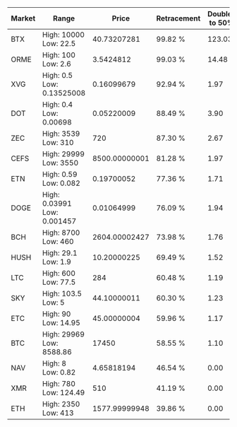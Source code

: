 | Market | Range | Price| Retracement | Doubles to 50% |
| --- | --- | --- | --- | --- |
| BTX | High: 10000<br />Low: 22.5 | 40.73207281 | 99.82 % | 123.03 |
| ORME | High: 100<br />Low: 2.6 | 3.5424812 | 99.03 % | 14.48 |
| XVG | High: 0.5<br />Low: 0.13525008 | 0.16099679 | 92.94 % | 1.97 |
| DOT | High: 0.4<br />Low: 0.00698 | 0.05220009 | 88.49 % | 3.90 |
| ZEC | High: 3539<br />Low: 310 | 720 | 87.30 % | 2.67 |
| CEFS | High: 29999<br />Low: 3550 | 8500.00000001 | 81.28 % | 1.97 |
| ETN | High: 0.59<br />Low: 0.082 | 0.19700052 | 77.36 % | 1.71 |
| DOGE | High: 0.03991<br />Low: 0.001457 | 0.01064999 | 76.09 % | 1.94 |
| BCH | High: 8700<br />Low: 460 | 2604.00002427 | 73.98 % | 1.76 |
| HUSH | High: 29.1<br />Low: 1.9 | 10.20000225 | 69.49 % | 1.52 |
| LTC | High: 600<br />Low: 77.5 | 284 | 60.48 % | 1.19 |
| SKY | High: 103.5<br />Low: 5 | 44.10000011 | 60.30 % | 1.23 |
| ETC | High: 90<br />Low: 14.95 | 45.00000004 | 59.96 % | 1.17 |
| BTC | High: 29969<br />Low: 8588.86 | 17450 | 58.55 % | 1.10 |
| NAV | High: 8<br />Low: 0.82 | 4.65818194 | 46.54 % | 0.00 |
| XMR | High: 780<br />Low: 124.49 | 510 | 41.19 % | 0.00 |
| ETH | High: 2350<br />Low: 413 | 1577.99999948 | 39.86 % | 0.00 |

